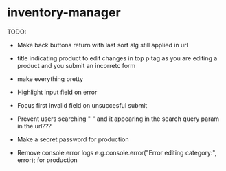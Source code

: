 # inventory-manager

TODO:

- Make back buttons return with last sort alg still applied in url

- title indicating product to edit changes in top p tag as you are editing a product and you submit an incorretc form

- make everything pretty
- Highlight input field on error
- Focus first invalid field on unsuccesful submit

- Prevent users searching " " and it appearing in the search query param in the url???

- Make a secret password for production
- Remove console.error logs e.g.console.error("Error editing category:", error); for production
